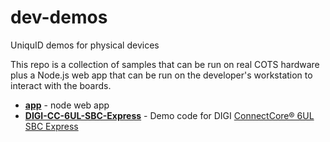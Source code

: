 # dev-demos
UniquID demos for physical devices

This repo is a collection of samples that can be run on real COTS hardware plus a Node.js web app that can be run on the developer's workstation to interact with the boards.

- **[app](app)** - node web app
- **[DIGI-CC-6UL-SBC-Express](DIGI-CC-6UL-SBC-Express)** - Demo code for DIGI [ConnectCore® 6UL SBC Express](https://www.digi.com/products/embedded-systems/single-board-computers/connectcore-for-i-mx6ul-sbc-express)
